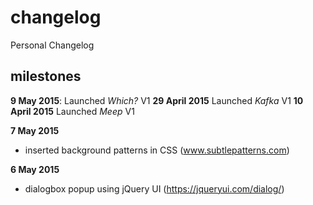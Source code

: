 # changelog
Personal Changelog

## milestones

**9 May 2015**: Launched *Which?* V1
**29 April 2015** Launched *Kafka* V1
**10 April 2015** Launched *Meep* V1

**7 May 2015**
+ inserted background patterns in CSS (www.subtlepatterns.com)

**6 May 2015**
+ dialogbox popup using jQuery UI (https://jqueryui.com/dialog/)
